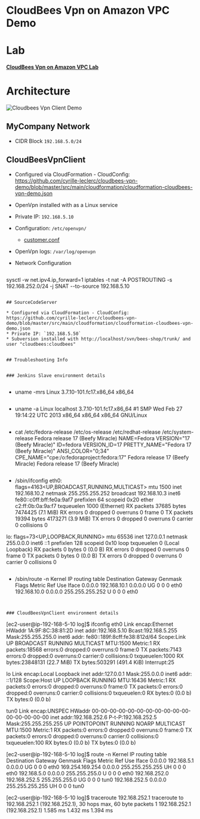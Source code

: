 # CloudBees Vpn on Amazon VPC Demo

# Lab

**[CloudBees Vpn on Amazon VPC Lab](https://github.com/cyrille-leclerc/cloudbees-vpn-demo/wiki/Lab1)**

# Architecture

![Cloudbees Vpn Client Demo](https://raw.github.com/wiki/cyrille-leclerc/cloudbees-vpn-demo/img/cloudbees-vpn-client.png)


## MyCompany Network

 * CIDR Block `192.168.5.0/24`
 


## CloudBeesVpnClient

* Configured via CloudFormation - CloudConfig: https://github.com/cyrille-leclerc/cloudbees-vpn-demo/blob/master/src/main/cloudformation/cloudformation-cloudbees-vpn-demo.json
* OpenVpn installed with as a Linux service
* Private IP: `192.168.5.10`
* Configuration: `/etc/openvpn/`
  * [customer.conf](https://raw.github.com/wiki/cyrille-leclerc/cloudbees-vpn-demo/attachment/customer.conf)
* OpenVpn logs: `/var/log/openvpn`
* Network Configuration 
 
    ```
sysctl -w net.ipv4.ip_forward=1
iptables -t nat -A POSTROUTING -s 192.168.252.0/24 -j SNAT --to-source 192.168.5.10
```

## SourceCodeServer

* Configured via CloudFormation - CloudConfig: https://github.com/cyrille-leclerc/cloudbees-vpn-demo/blob/master/src/main/cloudformation/cloudformation-cloudbees-vpn-demo.json
* Private IP: `192.168.5.50`
* Subversion installed with http://localhost/svn/bees-shop/trunk/ and user "cloudbees:cloudbees"


## Troubleshooting Info


### Jenkins Slave environment details


```
+ uname -mrs
Linux 3.7.10-101.fc17.x86_64 x86_64
```

```
+ uname -a
Linux localhost 3.7.10-101.fc17.x86_64 #1 SMP Wed Feb 27 19:14:22 UTC 2013 x86_64 x86_64 x86_64 GNU/Linux
```

```
+ cat /etc/fedora-release /etc/os-release /etc/redhat-release /etc/system-release
Fedora release 17 (Beefy Miracle)
NAME=Fedora
VERSION="17 (Beefy Miracle)"
ID=fedora
VERSION_ID=17
PRETTY_NAME="Fedora 17 (Beefy Miracle)"
ANSI_COLOR="0;34"
CPE_NAME="cpe:/o:fedoraproject:fedora:17"
Fedora release 17 (Beefy Miracle)
Fedora release 17 (Beefy Miracle)
```

```
+ /sbin/ifconfig
eth0: flags=4163<UP,BROADCAST,RUNNING,MULTICAST>  mtu 1500
        inet 192.168.10.2  netmask 255.255.255.252  broadcast 192.168.10.3
        inet6 fe80::c0ff:bff:fe0a:9af7  prefixlen 64  scopeid 0x20<link>
        ether c2:ff:0b:0a:9a:f7  txqueuelen 1000  (Ethernet)
        RX packets 37685  bytes 7474425 (7.1 MiB)
        RX errors 0  dropped 0  overruns 0  frame 0
        TX packets 19394  bytes 4173271 (3.9 MiB)
        TX errors 0  dropped 0 overruns 0  carrier 0  collisions 0

lo: flags=73<UP,LOOPBACK,RUNNING>  mtu 65536
        inet 127.0.0.1  netmask 255.0.0.0
        inet6 ::1  prefixlen 128  scopeid 0x10<host>
        loop  txqueuelen 0  (Local Loopback)
        RX packets 0  bytes 0 (0.0 B)
        RX errors 0  dropped 0  overruns 0  frame 0
        TX packets 0  bytes 0 (0.0 B)
        TX errors 0  dropped 0 overruns 0  carrier 0  collisions 0

```

```
+ /sbin/route -n
Kernel IP routing table
Destination     Gateway         Genmask         Flags Metric Ref    Use Iface
0.0.0.0         192.168.10.1    0.0.0.0         UG    0      0        0 eth0
192.168.10.0    0.0.0.0         255.255.255.252 U     0      0        0 eth0
```

      
### CloudBeesVpnClient environment details
```
[ec2-user@ip-192-168-5-10 log]$ ifconfig
eth0      Link encap:Ethernet  HWaddr 1A:9F:8C:38:81:2D
          inet addr:192.168.5.10  Bcast:192.168.5.255  Mask:255.255.255.0
          inet6 addr: fe80::189f:8cff:fe38:812d/64 Scope:Link
          UP BROADCAST RUNNING MULTICAST  MTU:1500  Metric:1
          RX packets:18568 errors:0 dropped:0 overruns:0 frame:0
          TX packets:7143 errors:0 dropped:0 overruns:0 carrier:0
          collisions:0 txqueuelen:1000
          RX bytes:23848131 (22.7 MiB)  TX bytes:503291 (491.4 KiB)
          Interrupt:25

lo        Link encap:Local Loopback
          inet addr:127.0.0.1  Mask:255.0.0.0
          inet6 addr: ::1/128 Scope:Host
          UP LOOPBACK RUNNING  MTU:16436  Metric:1
          RX packets:0 errors:0 dropped:0 overruns:0 frame:0
          TX packets:0 errors:0 dropped:0 overruns:0 carrier:0
          collisions:0 txqueuelen:0
          RX bytes:0 (0.0 b)  TX bytes:0 (0.0 b)

tun0      Link encap:UNSPEC  HWaddr 00-00-00-00-00-00-00-00-00-00-00-00-00-00-00-00
          inet addr:192.168.252.6  P-t-P:192.168.252.5  Mask:255.255.255.255
          UP POINTOPOINT RUNNING NOARP MULTICAST  MTU:1500  Metric:1
          RX packets:0 errors:0 dropped:0 overruns:0 frame:0
          TX packets:0 errors:0 dropped:0 overruns:0 carrier:0
          collisions:0 txqueuelen:100
          RX bytes:0 (0.0 b)  TX bytes:0 (0.0 b)

[ec2-user@ip-192-168-5-10 log]$ route -n
Kernel IP routing table
Destination     Gateway         Genmask         Flags Metric Ref    Use Iface
0.0.0.0         192.168.5.1     0.0.0.0         UG    0      0        0 eth0
169.254.169.254 0.0.0.0         255.255.255.255 UH    0      0        0 eth0
192.168.5.0     0.0.0.0         255.255.255.0   U     0      0        0 eth0
192.168.252.0   192.168.252.5   255.255.255.0   UG    0      0        0 tun0
192.168.252.5   0.0.0.0         255.255.255.255 UH    0      0        0 tun0

[ec2-user@ip-192-168-5-10 log]$ traceroute 192.168.252.1
traceroute to 192.168.252.1 (192.168.252.1), 30 hops max, 60 byte packets
 1  192.168.252.1 (192.168.252.1)  1.585 ms  1.432 ms  1.394 ms
```



